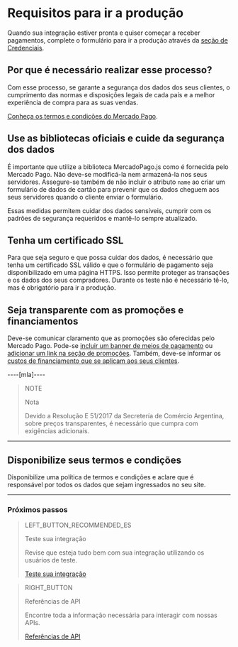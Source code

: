 # Requisitos para ir a produção

Quando sua integração estiver pronta e quiser começar a receber pagamentos, complete o formulário para ir a produção através da [seção de Credenciais](https://www.mercadopago.com/mlb/account/credentials).

## Por que é necessário realizar esse processo?

Com esse processo, se garante a segurança dos dados dos seus clientes, o cumprimento das normas e disposições legais de cada país e a melhor experiência de compra para as suas vendas.

[Conheça os termos e condições do Mercado Pago](https://www.mercadopago.com.br/ajuda/termos-e-condicoes_300).

## Use as bibliotecas oficiais e cuide da segurança dos dados

É importante que utilize a biblioteca MercadoPago.js como é fornecida pelo Mercado Pago. Não deve-se modificá-la nem armazená-la nos seus servidores. Assegure-se também de não incluir o atributo `name` ao criar um formulário de dados de cartão para prevenir que os dados cheguem aos seus servidores quando o cliente enviar o formulário.

Essas medidas permitem cuidar dos dados sensíveis, cumprir com os padrões de segurança requeridos e mantê-lo sempre atualizado.

## Tenha um certificado SSL

Para que seja seguro e que possa cuidar dos dados, é necessário que tenha um certificado SSL válido e que o formulário de pagamento seja disponibilizado em uma página HTTPS. Isso permite proteger as transações e os dados dos seus compradores. Durante os teste não é necessário tê-lo, mas é obrigatório para ir a produção.

## Seja transparente com as promoções e financiamentos

Deve-se comunicar claramento que as promoções são oferecidas pelo Mercado Pago. Pode-se [incluir um banner de meios de pagamento](https://www.mercadopago.com.br/developers/pt/guides/banners/introduction/) ou [adicionar um link na seção de promoções](https://www.mercadopago.com.br/promocoes/). Também, deve-se informar os [custos de financiamento que se aplicam aos seus clientes](https://www.mercadopago.com.br/ajuda/Custos-de-parcelamento_322).

----[mla]----
> NOTE
>
> Nota
>
> Devido a Resolução E 51/2017 da Secretería de Comércio Argentina, sobre preços transparentes, é necessário que cumpra com exigências adicionais.
------------

## Disponibilize seus termos e condições

Disponibilize uma política de termos e condições e aclare que é responsável por todos os dados que sejam ingressados no seu site.

---
### Próximos passos

> LEFT_BUTTON_RECOMMENDED_ES
>
> Teste sua integração
>
> Revise que esteja tudo bem com sua integração utilizando os usuários de teste.
>
> [Teste sua integração](https://www.mercadopago.com.br/developers/pt/guides/payments/api/testing/)

> RIGHT_BUTTON
>
> Referências de API
>
> Encontre toda a informação necessária para interagir com nossas APIs.
>
> [Referências de API](https://www.mercadopago.com.br/developers/pt/reference/)
